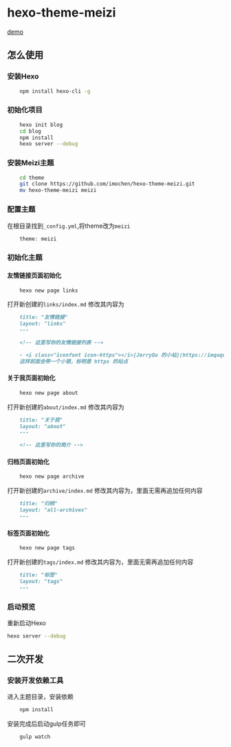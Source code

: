 # hexo-theme-meizi

[demo](https://imochen.com)

## 怎么使用

### 安装Hexo

```bash
	npm install hexo-cli -g
```
### 初始化项目
```bash
	hexo init blog
	cd blog
	npm install
	hexo server --debug
```

### 安装Meizi主题
```bash
	cd theme
	git clone https://github.com/imochen/hexo-theme-meizi.git
	mv hexo-theme-meizi meizi
```

### 配置主题

在根目录找到`_config.yml`,将theme改为`meizi`

```javascript
	theme: meizi
```

### 初始化主题

#### 友情链接页面初始化

```bash
	hexo new page links
```
打开新创建的`links/index.md`
修改其内容为
```md
	title: "友情链接"
	layout: "links"
	---

	<!-- 这里写你的友情链接列表 -->

	- <i class="iconfont icon-https"></i>[JerryQu 的小站](https://imququ.com/)（万能的屈屈大神）
	这样前面会带一个小锁，标明是 https 的站点
```

#### 关于我页面初始化
```bash
	hexo new page about
```
打开新创建的`about/index.md`
修改其内容为
```md
	title: "关于我"
	layout: "about"
	---

	<!-- 这里写你的简介 -->
```

#### 归档页面初始化
```bash
	hexo new page archive
```
打开新创建的`archive/index.md`
修改其内容为，里面无需再追加任何内容
```md
	title: "归档"
	layout: "all-archives"
	---
```

#### 标签页面初始化
```bash
	hexo new page tags
```
打开新创建的`tags/index.md`
修改其内容为，里面无需再追加任何内容
```md
	title: "标签"
	layout: "tags"
	---
```

### 启动预览

重新启动Hexo
```bash
hexo server --debug
```

## 二次开发

### 安装开发依赖工具

进入主题目录，安装依赖
```bash
	npm install
```

安装完成后启动gulp任务即可

```bash
	gulp watch
```